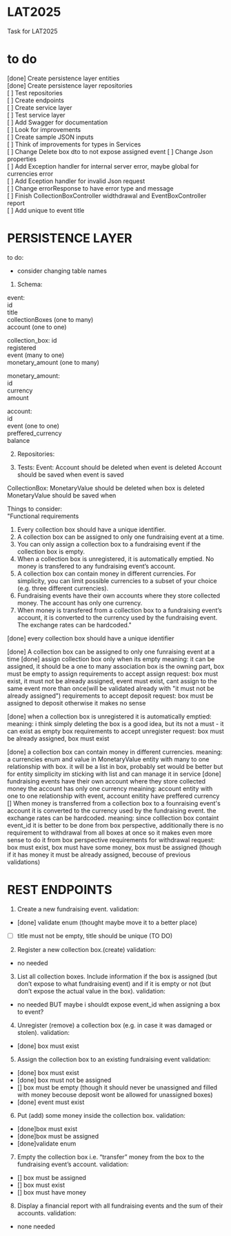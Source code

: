 # LAT2025
Task for LAT2025

# to do
[done] Create persistence layer entities\
[done] Create persistence layer repositories\
[ ] Test repositories\
[ ] Create endpoints\
[ ] Create service layer\
[ ] Test service layer\
[ ] Add Swagger for documentation\
[ ] Look for improvements\
[ ] Create sample JSON inputs\
[ ] Think of improvements for types in Services\
[ ] Change Delete box dto to not expose assigned event
[ ] Change Json properties\
[ ] Add Exception handler for internal server error, maybe global for currencies error\
[ ] Add Eception handler for invalid Json request\
[ ] Change errorResponse to have error type and message\
[ ] Finish CollectionBoxController widthdrawal and EventBoxController report\
[ ] Add unique to event title

# PERSISTENCE LAYER
to do:
- consider changing table names
1. Schema:

event:\
id\
title\
collectionBoxes (one to many)\
account (one to one)

collection_box:
id\
registered\
event (many to one)\
monetary_amount (one to many)

monetary_amount:\
id\
currency\
amount

account:\
id\
event (one to one)\
preffered_currency\
balance

2. Repositories:

3. Tests:
Event:
Account should be deleted when event is deleted
Account should be saved when event is saved

CollectionBox:
MonetaryValue should be deleted when box is deleted
MonetaryValue should be saved when 



Things to consider:\
"Functional requirements
1. Every collection box should have a unique identifier.
2. A collection box can be assigned to only one fundraising event at a time.
3. You can only assign a collection box to a fundraising event if the collection box is empty.
4. When a collection box is unregistered, it is automatically emptied. No money is transfered to any
fundraising event’s account.
5. A collection box can contain money in different currencies. For simplicity, you can limit possible
currencies to a subset of your choice (e.g. three different currencies).
6. Fundraising events have their own accounts where they store collected money. The account has
only one currency.
7. When money is transfered from a collection box to a fundraising event’s account, it is converted
to the currency used by the fundraising event. The exchange rates can be hardcoded."

[done] every collection box should have a unique identifier

[done] A collection box can be assigned to only one funraising event at a time
[done] assign collection box only when its empty
meaning: it can be assigned, it should be a one to many association box is the owning part, box must be empty to assign
requirements to accept assign request: box must exist, it must not be already assigned, event must exist, cant assign to the same event more than once(will be validated already with "it must not be already assigned")
requirements to accept deposit request: box must be assigned to deposit otherwise it makes no sense

[done] when a collection box is unregistered it is automatically emptied:
meaning: i think simply deleting the box is a good idea, but its not a must - it can exist as empty box
requirements to accept unregister request: box must be already assigned, box must exist

[done] a collection box can contain money in different currencies.
meaning: a currencies enum and value in MonetaryValue entity with many to one relationship with box. it will be a list in box, probably set would be better but for entity simplicity im sticking with list and can manage it in service
[done] fundraising events have their own account where they store collected money the account has only one currency
meaining: account entity with one to one relationship with event, account enitity have preffered currency
[] When money is transferred from a collection box to a founraising event's account it is converted to the currency used by the fundraising event. the exchange rates can be hardcoded.
meaning: since colllection box containt event_id it is better to be done from box perspective, additionally there is no requirement to withdrawal from all boxes at once so it makes even more sense to do it from box perspective
requirements for withdrawal request: box must exist, box must have some money, box must be assigned (though if it has money it must be already assigned, becouse of previous validations)


# REST ENDPOINTS
1. Create a new fundraising event. 
validation: 
- [done] validate enum (thought maybe move it to a better place)
- [ ] title must not be empty, title should be unique (TO DO)
2. Register a new collection box.(create)
validation: 
- no needed
3. List all collection boxes. Include information if the box is assigned (but don’t expose to what
fundraising event) and if it is empty or not (but don’t expose the actual value in the box).
validation:
- no needed BUT maybe i shouldt expose event_id when assigning a box to event?
4. Unregister (remove) a collection box (e.g. in case it was damaged or stolen).
validation:
- [done] box must exist
5. Assign the collection box to an existing fundraising event
validation:
- [done] box must exist
- [done] box must not be assigned
- [] box must be empty (though it should never be unassigned and filled with money becouse deposit wont be allowed for unassigned boxes)
- [done] event must exist
6. Put (add) some money inside the collection box.
validation:
- [done]box must exist
- [done]box must be assigned
- [done]validate enum
7. Empty the collection box i.e. “transfer” money from the box to the fundraising event’s account.
validation:
- [] box must be assigned
- [] box must exist
- [] box must have money
8. Display a financial report with all fundraising events and the sum of their accounts.
validation:
- none needed










